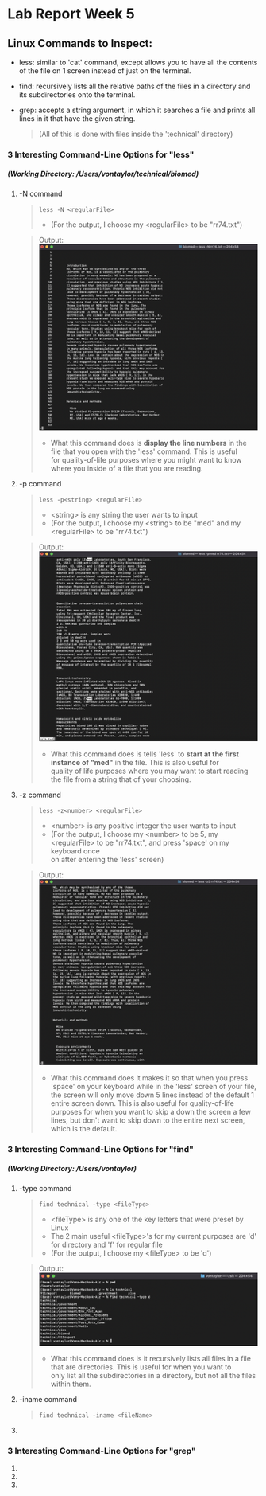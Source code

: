 # Lab Report Week 5
## Linux Commands to Inspect:
- less: similar to 'cat' command, except allows you to have all the contents of the file on 1 screen instead of just on the terminal.
- find: recursively lists all the relative paths of the files in a directory and its subdirectories onto the terminal.
- grep: accepts a string argument, in which it searches a file and prints all lines in it that have the given string.
    
    >   (All of this is done with files inside the 'technical' directory)

### 3 Interesting Command-Line Options for "less"
##### *(Working Directory: /Users/vontaylor/technical/biomed)*

1. -N command
    > `less -N <regularFile>`
    > - (For the output, I choose my \<regularFile> to be "rr74.txt")
    
    > Output:
    > ![lessN](Week-5-Lab-Report-Pics/lessN.jpg)
    > - What this command does is **display the line numbers** in the file that you open with the 'less' command. This is useful\
    > for quality-of-life purposes where you might want to know where you inside of a file that you are reading.

2. -p command
    > `less -p<string> <regularFile>`
    > - \<string> is any string the user wants to input
    > - (For the output, I choose my \<string> to be "med" and my \<regularFile> to be "rr74.txt")
    
    > Output:
    > ![lessp](Week-5-Lab-Report-Pics/lessp.jpg)
    > - What this command does is tells 'less' to **start at the first instance of "med"** in the file. This is also useful for\
    > quality of life purposes where you may want to start reading the file from a string that of your choosing.
    
3. -z command
    > `less -z<number> <regularFile>`
    > - \<number> is any positive integer the user wants to input
    > - (For the output, I choose my \<number> to be 5, my \<regularFile> to be "rr74.txt", and press 'space' on my keyboard once\
    > on after entering the 'less' screen)
    
    > Output:
    > ![lessz](Week-5-Lab-Report-Pics/less-z.jpg)
    > - What this command does it makes it so that when you press 'space' on your keyboard while in the 'less' screen of your file,\
    > the screen will only move down 5 lines instead of the default 1 entire screen down. This is also useful for quality-of-life\
    > purposes for when you want to skip a down the screen a few lines, but don't want to skip down to the entire next screen,\
    > which is the default.

### 3 Interesting Command-Line Options for "find"
##### *(Working Directory: /Users/vontaylor)*

1. -type command
    > `find technical -type <fileType>`
    > - \<fileType> is any one of the key letters that were preset by Linux
    > - The 2 main useful \<fileType>'s for my current purposes are 'd' for directory and 'f' for regular file
    > - (For the output, I choose my \<fileType> to be 'd')
    
    > Output:
    > ![findtype](Week-5-Lab-Report-Pics/findtype.jpg)
    > - What this command does is it recursively lists all files in a file that are directories. This is useful for when you want to\
    > only list all the subdirectories in a directory, but not all the files within them.
3. -iname command
    > `find technical -iname <fileName>`
5.

### 3 Interesting Command-Line Options for "grep"
1.
2.
3.
